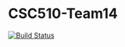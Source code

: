 # CSC510-Team14

[![Build Status](https://travis-ci.com/SasiDharKM/CSC510-Team14.svg?branch=master)](https://travis-ci.com/SasiDharKM/CSC510-Team14)
